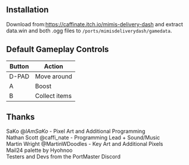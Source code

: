 ## Installation
Download from:https://caffinate.itch.io/mimis-delivery-dash and extract data.win and both .ogg files to `/ports/mimisdeliverydash/gamedata`.

## Default Gameplay Controls
| Button | Action |
|--|--|
|D-PAD|Move around|
|A|Boost|
|B|Collect items|

## Thanks
SaKo @_IAmSaKo_ - Pixel Art and Additional Programming  
Nathan Scott @caffi_nate - Programming Lead + Sound/Music  
Martin Wright @MartinWDoodles - Key Art and Additional Pixels  
Mail24 palette by Hyohnoo  
Testers and Devs from the PortMaster Discord  
